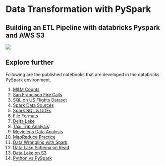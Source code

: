 # Data Transformation with PySpark

## Building an ETL Pipeline with databricks Pyspark and AWS S3

![](/img/tutorials/spark/etl_aws_databricks.svg)

## Explore further

Following are the published notebooks that are developed in the databricks PySpark environment.

1. [M&M Counts](https://databricks-prod-cloudfront.cloud.databricks.com/public/4027ec902e239c93eaaa8714f173bcfc/3208697936837428/3716027562706644/4695044765152887/latest.html)
2. [San Francisco Fire Calls](https://databricks-prod-cloudfront.cloud.databricks.com/public/4027ec902e239c93eaaa8714f173bcfc/3208697936837428/1448249936481974/4695044765152887/latest.html)
3. [SQL on US Flights Dataset](https://databricks-prod-cloudfront.cloud.databricks.com/public/4027ec902e239c93eaaa8714f173bcfc/3208697936837428/1448249936482029/4695044765152887/latest.html)
4. [Spark Data Sources](https://databricks-prod-cloudfront.cloud.databricks.com/public/4027ec902e239c93eaaa8714f173bcfc/3208697936837428/1448249936482069/4695044765152887/latest.html)
5. [Spark SQL & UDFs](https://databricks-prod-cloudfront.cloud.databricks.com/public/4027ec902e239c93eaaa8714f173bcfc/3208697936837428/1448249936482145/4695044765152887/latest.html)
6. [File Formats](https://databricks-prod-cloudfront.cloud.databricks.com/public/4027ec902e239c93eaaa8714f173bcfc/3208697936837428/1579681995515196/4695044765152887/latest.html)
7. [Delta Lake](https://databricks-prod-cloudfront.cloud.databricks.com/public/4027ec902e239c93eaaa8714f173bcfc/3208697936837428/1579681995515243/4695044765152887/latest.html)
8. [Taxi Trip Analysis](https://databricks-prod-cloudfront.cloud.databricks.com/public/4027ec902e239c93eaaa8714f173bcfc/3208697936837428/1579681995515304/4695044765152887/latest.html)
9. [Movielens Data Analysis](https://databricks-prod-cloudfront.cloud.databricks.com/public/4027ec902e239c93eaaa8714f173bcfc/3208697936837428/3114720643048633/4695044765152887/latest.html)
10. [MapReduce Practice](https://databricks-prod-cloudfront.cloud.databricks.com/public/4027ec902e239c93eaaa8714f173bcfc/3208697936837428/3114720643048660/4695044765152887/latest.html)
11. [Data Wrangling with Spark](https://databricks-prod-cloudfront.cloud.databricks.com/public/4027ec902e239c93eaaa8714f173bcfc/3208697936837428/3114720643048669/4695044765152887/latest.html)
12. [Data Lake Schema on Read](https://databricks-prod-cloudfront.cloud.databricks.com/public/4027ec902e239c93eaaa8714f173bcfc/3208697936837428/1729220346146661/4695044765152887/latest.html)
13. [Data Lake on S3](https://databricks-prod-cloudfront.cloud.databricks.com/public/4027ec902e239c93eaaa8714f173bcfc/3208697936837428/1729220346146695/4695044765152887/latest.html)
14. [Python vs PySpark](https://databricks-prod-cloudfront.cloud.databricks.com/public/4027ec902e239c93eaaa8714f173bcfc/3208697936837428/310144235288371/4695044765152887/latest.html)